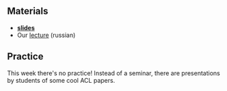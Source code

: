 
## Materials
* __[slides](https://github.com/yandexdataschool/nlp_course/blob/master/resources/slides/nlp18_13_abstractive_summarization.pdf)__
* Our [lecture](https://yadi.sk/i/DYRl1sxGK5fyKA) (russian)



## Practice

This week there's no practice! Instead of a seminar, there are presentations by students of some cool ACL papers.
